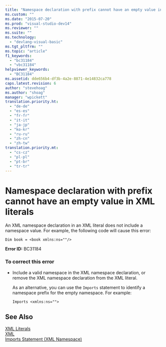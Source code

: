 ```yaml
---
title: "Namespace declaration with prefix cannot have an empty value in XML literals"
ms.custom: ""
ms.date: "2015-07-20"
ms.prod: "visual-studio-dev14"
ms.reviewer: ""
ms.suite: ""
ms.technology: 
  - "devlang-visual-basic"
ms.tgt_pltfrm: ""
ms.topic: "article"
f1_keywords: 
  - "bc31184"
  - "vbc31184"
helpviewer_keywords: 
  - "BC31184"
ms.assetid: dde656b4-df3b-4a2e-8871-4e14832ca778
caps.latest.revision: 6
author: "stevehoag"
ms.author: "shoag"
manager: "wpickett"
translation.priority.ht: 
  - "de-de"
  - "es-es"
  - "fr-fr"
  - "it-it"
  - "ja-jp"
  - "ko-kr"
  - "ru-ru"
  - "zh-cn"
  - "zh-tw"
translation.priority.mt: 
  - "cs-cz"
  - "pl-pl"
  - "pt-br"
  - "tr-tr"
---
```

# Namespace declaration with prefix cannot have an empty value in XML literals
An XML namespace declaration in an XML literal does not include a namespace value. For example, the following code will cause this error:  
  
```vb#  
Dim book = <book xmlns:ns=""/>  
```  
  
 **Error ID:** BC31184  
  
### To correct this error  
  
-   Include a valid namespace in the XML namespace declaration, or remove the XML namespace declaration from the XML literal.  
  
     As an alternative, you can use the `Imports` statement to identify a namespace prefix for the empty namespace. For example:  
  
    ```vb#  
    Imports <xmlns:ns="">  
    ```  
  
## See Also  
 [XML Literals](../../visual-basic\language-reference\xml-literals/index.md)   
 [XML](../../visual-basic\programming-guide\language-features\xml/index.md)   
 [Imports Statement (XML Namespace)](../../visual-basic\language-reference\statements/imports-statement-xml-namespace.md)